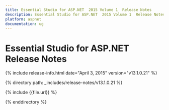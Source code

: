 ```yaml
---
title: Essential Studio for ASP.NET  2015 Volume 1  Release Notes  
description: Essential Studio for ASP.NET  2015 Volume 1  Release Notes  
platform: aspnet
documentation: ug
---
```


# Essential Studio for ASP.NET  Release Notes  

{% include release-info.html date="April 3, 2015"  version="v13.1.0.21" %} 


{% directory path: _includes/release-notes/v13.1.0.21 %}

{% include {{file.url}} %}

{% enddirectory %}